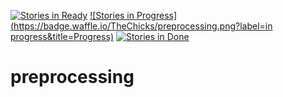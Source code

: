 [![Stories in Ready](https://badge.waffle.io/TheChicks/preprocessing.png?label=ready&title=Ready)](https://waffle.io/TheChicks/preprocessing)
[![Stories in Progress](https://badge.waffle.io/TheChicks/preprocessing.png?label=in progress&title=Progress)](https://waffle.io/TheChicks/preprocessing)
[![Stories in Done](https://badge.waffle.io/TheChicks/preprocessing.png?label=done&title=Done)](https://waffle.io/TheChicks/preprocessing)
# preprocessing
